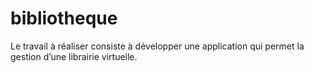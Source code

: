 # bibliotheque
Le travail à réaliser consiste à développer une application qui permet la gestion d’une librairie virtuelle.
